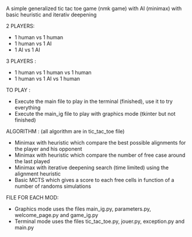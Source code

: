 A simple generalized tic tac toe game (nmk game) with AI (minimax) with basic heuristic and iterativ deepening

2 PLAYERS:
- 1 human vs 1 human
- 1 human vs 1 AI
- 1 AI vs 1 AI

3 PLAYERS :
- 1 human vs 1 human vs 1 human
- 1 human vs 1 AI vs 1 human

TO PLAY :
- Execute the main file to play in the terminal (finished), use it to try everything
- Execute the main_ig file to play with graphics mode (tkinter but not finished)

ALGORITHM :
(all algorithm are in tic_tac_toe file)
  - Minimax with heuristic which compare the best possible alignments for the player and his opponent
  - Minimax with heuristic which compare the number of free case around the last played
  - Minimax with iterative deepening search (time limited) using the alignment heuristic
  - Basic MCTS which gives a score to each free cells in function of a number of randoms simulations


FILE FOR EACH MOD:
- Graphics mode uses the files main_ig.py, parameters.py, welcome_page.py and game_ig.py
- Terminal mode uses the files tic_tac_toe.py, jouer.py, exception.py and main.py
